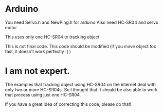 # Arduino
You need Servo.h and NewPing.h for arduino Also need HC-SR04 and servo motor

This uses only one HC-SR04 to tracking object

This is not final code. This code should be modified (if you move object too fast, it doesn't work perfectly :( )

# I am not expert. 
The examples that tracking object using HC-SR04 on the internet deal with only two or more HC-SR04s.
So I thought that It should be also able to work that process using just one HC-SR04.

If you have a great idea of correcting this code, please do that!
